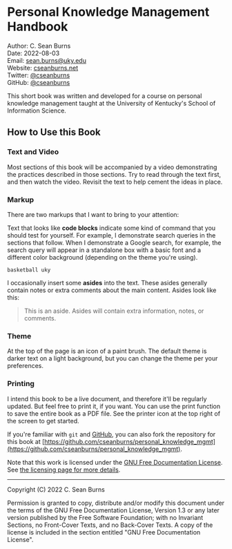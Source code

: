 # Personal Knowledge Management Handbook

Author: C. Sean Burns  
Date: 2022-08-03  
Email: [sean.burns@uky.edu](sean.burns@uky.edu)  
Website: [cseanburns.net](https://cseanburns.net)  
Twitter: [@cseanburns](https://twitter.com/cseanburns)  
GitHub: [@cseanburns](https://github.com/cseanburns)


This short book 
was written and developed for 
a course on personal knowledge management taught at the
University of Kentucky's School of Information Science.

## How to Use this Book

### Text and Video

Most sections of this book will be accompanied
by a video demonstrating the practices described in those sections.
Try to read through the text first, and
then watch the video.
Revisit the text to help cement the ideas in place.

### Markup

There are two markups that I want to bring to your attention:

Text that looks like **code blocks** indicate some kind
of command that you should test for yourself.
For example, I demonstrate search queries in the 
sections that follow.
When I demonstrate a Google search, for example,
the search query will appear in a standalone box
with a basic font and a different color background
(depending on the theme you're using).

```
basketball uky
```

I occasionally insert some **asides** into the text.
These asides generally contain notes or extra comments
about the main content.
Asides look like this:

> This is an aside.
> Asides will contain extra information, notes, or comments.

### Theme

At the top of the page is an icon of a paint brush.
The default theme is darker text on a light background,
but you can change the theme per your preferences.

### Printing

I intend this book to be a live document, and
therefore it'll be regularly updated.
But feel free to print it, if you want.
You can use the print function
to save the entire book as a PDF file.
See the printer icon at the top right of the screen
to get started.

If you're familiar with ``git`` and [GitHub](https://github.com),
you can also fork the repository for this book at
[https://github.com/cseanburns/personal_knowledge_mgmt](https://github.com/cseanburns/personal_knowledge_mgmt).

Note that this work is licensed under the
[GNU Free Documentation License](https://github.com/cseanburns/personal_knowledge_mgmt/blob/master/LICENSE).
See [the licensing page for more
details](https://www.gnu.org/licenses/fdl-1.3.en.html).

---

Copyright (C)  2022 C. Sean Burns

Permission is granted to copy, distribute and/or modify this document
under the terms of the GNU Free Documentation License, Version 1.3
or any later version published by the Free Software Foundation;
with no Invariant Sections, no Front-Cover Texts, and no Back-Cover Texts.
A copy of the license is included in the section entitled "GNU
Free Documentation License".
